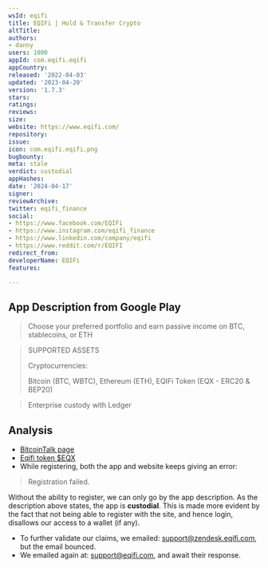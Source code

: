 ```yaml
---
wsId: eqifi
title: EQIFi | Hold & Transfer Crypto
altTitle: 
authors:
- danny
users: 1000
appId: com.eqifi.eqifi
appCountry: 
released: '2022-04-03'
updated: '2023-04-20'
version: '1.7.3'
stars: 
ratings: 
reviews: 
size: 
website: https://www.eqifi.com/
repository: 
issue: 
icon: com.eqifi.eqifi.png
bugbounty: 
meta: stale
verdict: custodial
appHashes: 
date: '2024-04-17'
signer: 
reviewArchive: 
twitter: eqifi_finance
social:
- https://www.facebook.com/EQIFi
- https://www.instagram.com/eqifi_finance
- https://www.linkedin.com/company/eqifi
- https://www.reddit.com/r/EQIFI
redirect_from: 
developerName: EQIFi
features: 

---
```


## App Description from Google Play 

> Choose your preferred portfolio and earn passive income on BTC, stablecoins, or ETH

> SUPPORTED ASSETS
>
> Cryptocurrencies:
>
> Bitcoin (BTC, WBTC), Ethereum (ETH), EQIFi Token (EQX - ERC20 & BEP20)

> Enterprise custody with Ledger

## Analysis 

- [BitcoinTalk page](https://bitcointalk.org/index.php?topic=5350823.0)
- [Eqifi token $EQX](https://coinmarketcap.com/currencies/eqifi/)
- While registering, both the app and website keeps giving an error: 

> Registration failed.

Without the ability to register, we can only go by the app description. As the description above states, the app is **custodial**. This is made more evident by the fact that not being able to register with the site, and hence login, disallows our access to a wallet (if any).

- To further validate our claims, we emailed: support@zendesk.eqifi.com, but the email bounced.
- We emailed again at: support@eqifi.com, and await their response.

